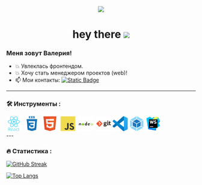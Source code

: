 <div id="header" align="center">
  <img src="https://media.giphy.com/media/BNbm4jKFVC31dYUaoh/giphy.gif" width="100"/>
  </div>
<h1 align="center">
  hey there
  <img src="https://media.giphy.com/media/hvRJCLFzcasrR4ia7z/giphy.gif" width="30px"/>
</h1>
</div>

### Меня зовут Валерия!

- :boom: Увлеклась фронтендом.
- :boom: Хочу стать менеджером проектов (web)!
- :mailbox: Мои контакты: [![Static Badge](https://img.shields.io/badge/Telegram-blue)](https://t.me/valeriya8189)
- ---

### :hammer_and_wrench: Инструменты :
<div>
  <img src="https://github.com/devicons/devicon/blob/master/icons/react/react-original-wordmark.svg" title="React" alt="React" width="40" height="40"/>&nbsp;
  <img src="https://github.com/devicons/devicon/blob/master/icons/css3/css3-plain-wordmark.svg"  title="CSS3" alt="CSS" width="40" height="40"/>&nbsp;
  <img src="https://github.com/devicons/devicon/blob/master/icons/html5/html5-original.svg" title="HTML5" alt="HTML" width="40" height="40"/>&nbsp;
  <img src="https://github.com/devicons/devicon/blob/master/icons/javascript/javascript-original.svg" title="JavaScript" alt="JavaScript" width="40" height="40"/>&nbsp;
  <img src="https://github.com/devicons/devicon/blob/master/icons/nodejs/nodejs-original-wordmark.svg" title="NodeJS" alt="NodeJS" width="40" height="40"/>&nbsp;
  <img src="https://github.com/devicons/devicon/blob/master/icons/git/git-original-wordmark.svg" title="Git" **alt="Git" width="40" height="40"/>
  <img src="https://github.com/devicons/devicon/blob/master/icons/vscode/vscode-original.svg" title="Git" **alt="Git" width="40" height="40"/>
<img src="https://github.com/devicons/devicon/blob/master/icons/webpack/webpack-original.svg" title="Git" **alt="Git" width="40" height="40"/>  
<img src="https://github.com/devicons/devicon/blob/master/icons/webstorm/webstorm-original.svg" title="Git" **alt="Git" width="40" height="40"/>    
</div>
---

### :fire: Статистика :
[![GitHub Streak](http://github-readme-streak-stats.herokuapp.com?user=valeriya8189&theme=dark&background=000000)](https://git.io/streak-stats)

[![Top Langs](https://github-readme-stats.vercel.app/api/top-langs/?username=valeriya8189)](https://github.com/anuraghazra/github-readme-stats)


